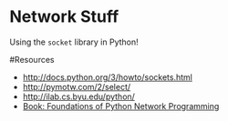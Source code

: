 # Network Stuff

Using the `socket` library in Python!

#Resources
* http://docs.python.org/3/howto/sockets.html
* http://pymotw.com/2/select/
* http://ilab.cs.byu.edu/python/
* [Book: Foundations of Python Network Programming](http://www.apress.com/9781430230038)
